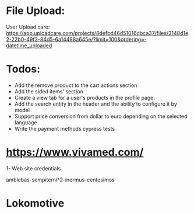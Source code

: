 # File Upload:

User Upload care:
https://app.uploadcare.com/projects/8defbd46d51016dbca37/files/3148d1e2-22b0-49f3-84d5-6a14488a645e/?limit=100&ordering=-datetime_uploaded

# Todos:

- Add the remove product to the cart actions section
- Add the sided items' section
- Create a view tab for a user's products in the profile page.
- Add the search entity in the header and the ability to configure it by model
- Support price conversion from dollar to euro depending on the selected language
- Write the payment methods cypress tests

# https://www.vivamed.com/

1- Web site credentials

ambiebas-sempiterni\*2-inermus-centesimos

# Lokomotive

